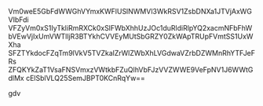 Vm0weE5GbFdWWGhVYmxKWFlUSlNWMVl3WkRSV1ZsbDNXa1JTVjAxWGVIbFdi
VFZyVm0xS1IyTkliRmRXCk0xSlFWbXhhUzJOc1duRldiRlpYQ2xacmNFbFhW
bVEwVjIxUmVWTlljR3BTYkhCVVEyMUtSbGRZY0ZkWApTRUpFVmtSS1UxWXha
SFZTYkdocFZqTm9lVkV5TVZkalZrWlZWbXhLVGdwaVZrbDZWMnRhYTFJeFRs
ZFQKYkZaT1VsaFNSVmxzVWtkbFZuQlhVbFJzVVZWWE9VeFpNV1J6WWtGdlMx
cElSblVLQ25SemJBPT0KCnRqYw==

gdv